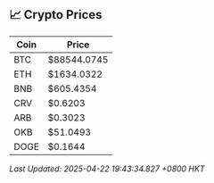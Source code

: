 ## 📈 Crypto Prices

| Coin | Price |
| ---- | ----- |
| BTC | $88544.0745 |
| ETH | $1634.0322 |
| BNB | $605.4354 |
| CRV | $0.6203 |
| ARB | $0.3023 |
| OKB | $51.0493 |
| DOGE | $0.1644 |

_Last Updated: 2025-04-22 19:43:34.827 +0800 HKT_